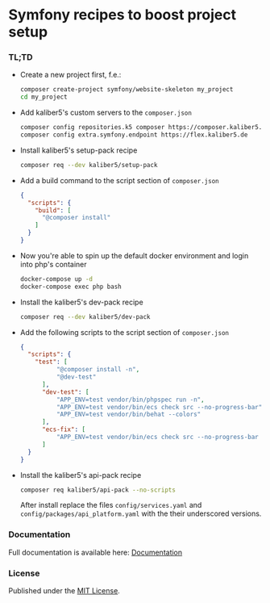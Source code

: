 # Symfony recipes to boost project setup

### TL;TD

* Create a new project first, f.e.:
  ```bash
  composer create-project symfony/website-skeleton my_project
  cd my_project
  ```
* Add kaliber5's custom servers to the `composer.json`
    ```bash
    composer config repositories.k5 composer https://composer.kaliber5.de
    composer config extra.symfony.endpoint https://flex.kaliber5.de
    ```
  
* Install kaliber5's setup-pack recipe
    ```bash
    composer req --dev kaliber5/setup-pack
    ```

* Add a build command to the script section of `composer.json`
  ```json
  {
    "scripts": {
      "build": [
        "@composer install"
      ]
    }
  }
  ```
* Now you're able to spin up the default docker environment and login into php's container
  ```bash
  docker-compose up -d
  docker-compose exec php bash
  ```
* Install the kaliber5's dev-pack recipe
  ```bash
  composer req --dev kaliber5/dev-pack
  ```
* Add the following scripts to the script section of `composer.json`
  ```json
  {
    "scripts": {
      "test": [
            "@composer install -n",
            "@dev-test"
        ],
        "dev-test": [
            "APP_ENV=test vendor/bin/phpspec run -n",
            "APP_ENV=test vendor/bin/ecs check src --no-progress-bar",
            "APP_ENV=test vendor/bin/behat --colors"
        ],
        "ecs-fix": [
            "APP_ENV=test vendor/bin/ecs check src --no-progress-bar --fix"
        ]
    }
  }
  ```
* Install the kaliber5's api-pack recipe
  ```bash
  composer req kaliber5/api-pack --no-scripts
  ```
  After install replace the files `config/services.yaml` and `config/packages/api_platform.yaml` with the their underscored versions. 
### Documentation

Full documentation is available here: [Documentation](https://server-for-symfony-flex.readthedocs.io)

### License

Published under the [MIT License](https://github.com/moay/server-for-symfony-flex/blob/master/LICENSE).
